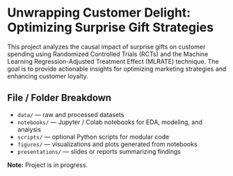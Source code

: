 # Unwrapping Customer Delight: Optimizing Surprise Gift Strategies

This project analyzes the causal impact of surprise gifts on customer spending using Randomized Controlled Trials (RCTs) and the Machine Learning Regression-Adjusted Treatment Effect (MLRATE) technique. The goal is to provide actionable insights for optimizing marketing strategies and enhancing customer loyalty.

## File / Folder Breakdown

- `data/` — raw and processed datasets  
- `notebooks/` — Jupyter / Colab notebooks for EDA, modeling, and analysis  
- `scripts/` — optional Python scripts for modular code  
- `figures/` — visualizations and plots generated from notebooks  
- `presentations/` — slides or reports summarizing findings

**Note:** Project is in progress.
